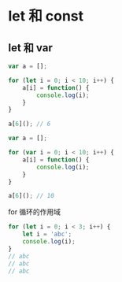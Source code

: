 

# let 和 const


## let 和 var

```js
var a = [];

for (let i = 0; i < 10; i++) {
    a[i] = function() {
        console.log(i);
    }
}

a[6](); // 6
```


```js
var a = [];

for (var i = 0; i < 10; i++) {
    a[i] = function() {
        console.log(i);
    }
}

a[6](); // 10
```

for 循环的作用域

```js
for (let i = 0; i < 3; i++) {
    let i = 'abc';
    console.log(i);
}
// abc
// abc
// abc
```





